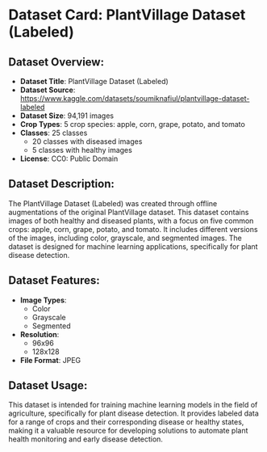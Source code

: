 # Dataset Card: PlantVillage Dataset (Labeled)

## Dataset Overview:
- **Dataset Title**: PlantVillage Dataset (Labeled)
- **Dataset Source**: https://www.kaggle.com/datasets/soumiknafiul/plantvillage-dataset-labeled 
- **Dataset Size**: 94,191 images
- **Crop Types**: 5 crop species: apple, corn, grape, potato, and tomato
- **Classes**: 25 classes
  - 20 classes with diseased images
  - 5 classes with healthy images
- **License**: CC0: Public Domain

## Dataset Description:
The PlantVillage Dataset (Labeled) was created through offline augmentations of the original PlantVillage dataset. This dataset contains images of both healthy and diseased plants, with a focus on five common crops: apple, corn, grape, potato, and tomato. It includes different versions of the images, including color, grayscale, and segmented images. The dataset is designed for machine learning applications, specifically for plant disease detection.

## Dataset Features:
- **Image Types**: 
  - Color
  - Grayscale
  - Segmented
- **Resolution**: 
  - 96x96
  - 128x128
- **File Format**: JPEG

## Dataset Usage:
This dataset is intended for training machine learning models in the field of agriculture, specifically for plant disease detection. It provides labeled data for a range of crops and their corresponding disease or healthy states, making it a valuable resource for developing solutions to automate plant health monitoring and early disease detection.
